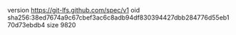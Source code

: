 version https://git-lfs.github.com/spec/v1
oid sha256:38ed7674a9c67cbef3ac6c8adb94df830394427dbb284776d55eb170d73ebdb4
size 9820

